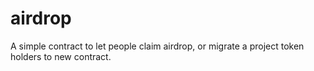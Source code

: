 # airdrop
A simple contract to let people claim airdrop, or migrate a project token holders to new contract.
